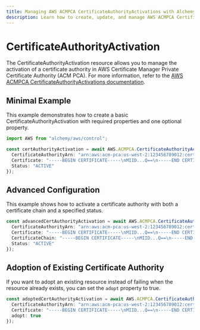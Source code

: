```yaml
---
title: Managing AWS ACMPCA CertificateAuthorityActivations with Alchemy
description: Learn how to create, update, and manage AWS ACMPCA CertificateAuthorityActivations using Alchemy Cloud Control.
---
```


# CertificateAuthorityActivation

The CertificateAuthorityActivation resource allows you to manage the activation of a certificate authority in AWS Certificate Manager Private Certificate Authority (ACM PCA). For more information, refer to the [AWS ACMPCA CertificateAuthorityActivations documentation](https://docs.aws.amazon.com/acmpca/latest/userguide/).

## Minimal Example

This example demonstrates how to create a basic CertificateAuthorityActivation with required properties and one optional property.

```ts
import AWS from "alchemy/aws/control";

const certAuthorityActivation = await AWS.ACMPCA.CertificateAuthorityActivation("MyCertAuthorityActivation", {
  CertificateAuthorityArn: "arn:aws:acm-pca:us-west-2:123456789012:certificate-authority/abcd1234-abcd-1234-abcd-1234567890ab",
  Certificate: "-----BEGIN CERTIFICATE-----\nMIID...Q==\n-----END CERTIFICATE-----",
  Status: "ACTIVE"
});
```

## Advanced Configuration

This example shows how to activate a certificate authority with both a certificate chain and a specified status.

```ts
const advancedCertAuthorityActivation = await AWS.ACMPCA.CertificateAuthorityActivation("AdvancedCertAuthorityActivation", {
  CertificateAuthorityArn: "arn:aws:acm-pca:us-west-2:123456789012:certificate-authority/abcd1234-abcd-1234-abcd-1234567890ab",
  Certificate: "-----BEGIN CERTIFICATE-----\nMIID...Q==\n-----END CERTIFICATE-----",
  CertificateChain: "-----BEGIN CERTIFICATE-----\nMIID...Q==\n-----END CERTIFICATE-----",
  Status: "ACTIVE"
});
```

## Adoption of Existing Certificate Authority

If you want to adopt an existing resource instead of failing when the resource already exists, you can set the `adopt` property to true.

```ts
const adoptedCertAuthorityActivation = await AWS.ACMPCA.CertificateAuthorityActivation("AdoptedCertAuthorityActivation", {
  CertificateAuthorityArn: "arn:aws:acm-pca:us-west-2:123456789012:certificate-authority/abcd1234-abcd-1234-abcd-1234567890ab",
  Certificate: "-----BEGIN CERTIFICATE-----\nMIID...Q==\n-----END CERTIFICATE-----",
  adopt: true
});
```